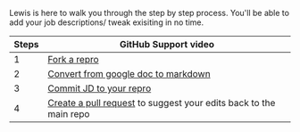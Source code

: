 Lewis is here to walk you through the step by step process.
You'll be able to add your job descriptions/ tweak exisiting in no time.


| Steps | GitHub Support video  | 
|--|--|
| 1 |[Fork a repro](https://www.youtube.com/watch?v=hv-BJEUUA3A)  | 
| 2 | [Convert from google doc to markdown](https://www.youtube.com/watch?v=iDnrw114sjc) |
| 3 | [Commit JD to your repro](https://www.youtube.com/watch?v=euor-zTW9Jo) |
| 4 | [Create a pull request](https://www.youtube.com/watch?v=sGjzs745mlI) to suggest your edits back to the main repo |

